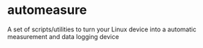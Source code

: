 # automeasure
A set of scripts/utilities to turn your Linux device into a automatic measurement and data logging device
